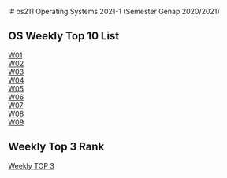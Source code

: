 l# os211
Operating Systems 2021-1 (Semester Genap 2020/2021)

## OS Weekly Top 10 List
[W01](https://arroganthooman.github.io/os211/W01/)<br>
[W02](https://arroganthooman.github.io/os211/W02/)<br>
[W03](https://arroganthooman.github.io/os211/W03/)<br>
[W04](https://arroganthooman.github.io/os211/W04/)<br>
[W05](https://arroganthooman.github.io/os211/W05/)<br>
[W06](https://arroganthooman.github.io/os211/W06/)<br>
[W07](https://arroganthooman.github.io/os211/W07/)<br>
[W08](https://arroganthooman.github.io/os211/W08/)<br>
[W09](https://arroganthooman.github.io/os211/W09/)<br>

## Weekly Top 3 Rank
[Weekly TOP 3](https://arroganthooman.github.io/os211/TXT/myrank.txt)<br>
